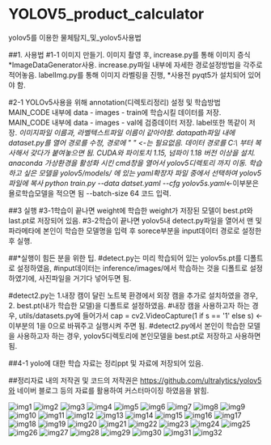 # YOLOV5_product_calculator
yolov5를 이용한 물체탐지_및_yolov5사용법

##1. 사용법
  #1-1 이미지 만들기.
이미지 촬영 후, increase.py를 통해 이미지 증식 *ImageDataGenerator사용. increase.py파일 내부에 자세한 경로설정방법을 각주로 적어놓음.
labelImg.py를 통해 이미지 라벨링을 진행, *사용전 pyqt5가 설치되어 있어야 함.

  #2-1 YOLOv5사용을 위해 annotation(디렉토리정리) 설정 및 학습방법
MAIN_CODE 내부에 data - images - train에 학습시킬 데이터를 저장.
MAIN_CODE 내부에 data - images - val에 검증데이터 저장.
label또한 똑같이 저장. *이미지파일 이름과, 라벨텍스트파일 이름이 같아야함.
datapath파일 내에 dataset.py를 열어 경로를 수정, 경로에 " " <-는 필요없음. 데이터 경로를 C:\\ 부터 복사해서 갖다가 붙여놓으면 됨.
CUDA와 파이토치 1.15, 넘파이 1.18 버전 이상을 설치. 
anaconda 가상환경을 활성화 시킨 cmd창을 열어서 yolov5디렉토리 까지 이동. 
학습하고 싶은 모델을 yolov5/models/ 에 있는 yaml확장자 파일 중에서 선택하여 yolov5파일에 복사
python train.py --data datset.yaml --cfg yolov5s.yaml*<-이부분은 욜로학습모델을 적으면 됨  --batch-size 64  코드 입력. 

  ##3 실행
#3-1학습이 끝나면 weight에 학습한 weight가 저장된 모델이 best.pt와 last.pt로 저장되어 있음.
#3-2학습이 끝나면 yolov5내 detect.py파일을 열어서 맨 및 파라메타에 본인이 학습한 모델명을 입력 후 sorece부분을 input데이터 경로로 설정한 후 실행.

##*실행이 힘든 분을 위한 팁.
#detect.py는 미리 학습되어 있는 yolov5s.pt를 디폴트로 설정하였음, 
#input데이터는 inference/images/에서 학습하는 것을 디폴트로 설정하였기에, 사진파일을 거기다 넣어두면 됨.

#detect2.py는 1.내장 캠이 달린 노트북 환경에서 외장 캠을 추가로 설치하였을 경우, 2. best.pt(내가 학습한 모델)을 디폴트로 설정하였음. 
#내장 캠을 사용하고자 하는 경우, utils/datasets.py에 들어가서 cap = cv2.VideoCapture(1 if s == '1' else s) <-이부분의 1을 0으로 바꿔주고 실행시켜 주면 됨.
#detect2.py에서 본인이 학습한 모델을 사용하고자 하는 경우, yolov5디렉토리에 본인모델을 best.pt로 저장하고 사용하면 됨.

  ##4-1 yolo에 대한 학습 자료는 정리ppt 및 자료에 저장되어 있음.

##정리자료 내의 저작권 및 코드의 저작권은 https://github.com/ultralytics/yolov5와 네이버 블로그 등의 자료를 활용하여 
커스터마이징 하였음을 밝힘.

![img1](https://github.com/Falconno7/YOLOV5-_product_calculator-KOREAN/blob/master/img/0001.jpg)
![img2](https://github.com/Falconno7/YOLOV5-_product_calculator-KOREAN/blob/master/img/0002.jpg)
![img3](https://github.com/Falconno7/YOLOV5-_product_calculator-KOREAN/blob/master/img/0003.jpg)
![img4](https://github.com/Falconno7/YOLOV5-_product_calculator-KOREAN/blob/master/img/0004.jpg)
![img5](https://github.com/Falconno7/YOLOV5-_product_calculator-KOREAN/blob/master/img/0005.jpg)
![img6](https://github.com/Falconno7/YOLOV5-_product_calculator-KOREAN/blob/master/img/0006.jpg)
![img7](https://github.com/Falconno7/YOLOV5-_product_calculator-KOREAN/blob/master/img/0007.jpg)
![img8](https://github.com/Falconno7/YOLOV5-_product_calculator-KOREAN/blob/master/img/0008.jpg)
![img9](https://github.com/Falconno7/YOLOV5-_product_calculator-KOREAN/blob/master/img/0009.jpg)
![img10](https://github.com/Falconno7/YOLOV5-_product_calculator-KOREAN/blob/master/img/0010.jpg)
![img11](https://github.com/Falconno7/YOLOV5-_product_calculator-KOREAN/blob/master/img/0011.jpg)
![img12](https://github.com/Falconno7/YOLOV5-_product_calculator-KOREAN/blob/master/img/0012.jpg)
![img13](https://github.com/Falconno7/YOLOV5-_product_calculator-KOREAN/blob/master/img/0013.jpg)
![img14](https://github.com/Falconno7/YOLOV5-_product_calculator-KOREAN/blob/master/img/0014.jpg)
![img15](https://github.com/Falconno7/YOLOV5-_product_calculator-KOREAN/blob/master/img/0015.jpg)
![img16](https://github.com/Falconno7/YOLOV5-_product_calculator-KOREAN/blob/master/img/0016.jpg)
![img17](https://github.com/Falconno7/YOLOV5-_product_calculator-KOREAN/blob/master/img/0017.jpg)
![img18](https://github.com/Falconno7/YOLOV5-_product_calculator-KOREAN/blob/master/img/0018.jpg)
![img19](https://github.com/Falconno7/YOLOV5-_product_calculator-KOREAN/blob/master/img/0019.jpg)
![img20](https://github.com/Falconno7/YOLOV5-_product_calculator-KOREAN/blob/master/img/0020.jpg)
![img21](https://github.com/Falconno7/YOLOV5-_product_calculator-KOREAN/blob/master/img/0021.jpg)
![img22](https://github.com/Falconno7/YOLOV5-_product_calculator-KOREAN/blob/master/img/0022.jpg)
![img23](https://github.com/Falconno7/YOLOV5-_product_calculator-KOREAN/blob/master/img/0023.jpg)
![img24](https://github.com/Falconno7/YOLOV5-_product_calculator-KOREAN/blob/master/img/0024.jpg)
![img25](https://github.com/Falconno7/YOLOV5-_product_calculator-KOREAN/blob/master/img/0025.jpg)
![img26](https://github.com/Falconno7/YOLOV5-_product_calculator-KOREAN/blob/master/img/0026.jpg)
![img27](https://github.com/Falconno7/YOLOV5-_product_calculator-KOREAN/blob/master/img/0027.jpg)
![img28](https://github.com/Falconno7/YOLOV5-_product_calculator-KOREAN/blob/master/img/0028.jpg)
![img29](https://github.com/Falconno7/YOLOV5-_product_calculator-KOREAN/blob/master/img/0029.jpg)
![img30](https://github.com/Falconno7/YOLOV5-_product_calculator-KOREAN/blob/master/img/0030.jpg)
![img31](https://github.com/Falconno7/YOLOV5-_product_calculator-KOREAN/blob/master/img/0031.jpg)
![img32](https://github.com/Falconno7/YOLOV5-_product_calculator-KOREAN/blob/master/img/0032.jpg)
